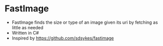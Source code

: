 # FastImage

* FastImage finds the size or type of an image given its uri by fetching as little as needed
* Written in C#
* Inspired by https://github.com/sdsykes/fastimage
